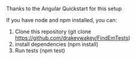 Thanks to the Angular Quickstart for this setup

If you have node and npm installed, you can:
1. Clone this repository (git clone https://github.com/drakeywakey/FindEmTests)
2. install dependencies (npm install)
3. Run tests (npm test)